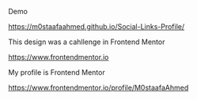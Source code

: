 Demo

https://m0staafaahmed.github.io/Social-Links-Profile/

This design was a cahllenge in Frontend Mentor

https://www.frontendmentor.io

My profile is Frontend Mentor

https://www.frontendmentor.io/profile/M0staafaAhmed
